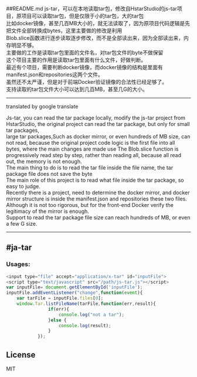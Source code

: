 ##README.md 
js-tar，可以在本地读取tar包，修改自HstarStudio的js-tar项目，原项目可以读取tar包，但是仅限于小的tar包，大的tar包  
比如docker镜像，甚至几百MB大小的，就无法读取了，因为原项目代码逻辑是先把文件全部转换成bytes，这里主要做的修改是利用  
Blob.slice函数进行逐步读取逐步修改，而不是全部读出来，因为全部读出来，内存明显不够。  
主要做的工作是读取tar包里面的文件名，对tar包文件的byte不做保留  
这个项目主要的作用是读取tar包里面有什么文件，好做判断。  
最近有个项目，需要判断docker镜像，而docker镜像的结构是里面有manifest.json和repositories这两个文件。  
虽然还不太严谨，但是对于前端Docker验证镜像的合法性已经足够了。  
支持读取的tar包文件大小可以达到几百MB，甚至几G的大小。  
****************************************************
translated by google translate

Js-tar, you can read the tar package locally, modify the js-tar project from HstarStudio, the original project can read the tar package, but only for small tar packages,   
large tar packages,Such as docker mirror, or even hundreds of MB size, can not read, because the original project code logic is the first file into all bytes, where the main changes are made use The Blob.slice function is progressively read step by step, rather than reading all, because all read out, the memory is not enough.  
The main thing to do is to read the tar file inside the file name, the tar package file does not save the byte  
The main role of this project is to read what file inside the tar package, so easy to judge.  
Recently there is a project, need to determine the docker mirror, and docker mirror structure is inside the manifest.json and repositories these two files.  
Although it is not too rigorous, but for the front-end Docker verify the legitimacy of the mirror is enough.  
Support to read the tar package file size can reach hundreds of MB, or even a few G size.  

---
#ja-tar
-------------


### Usages:
``` javascript
<input type="file" accept="application/x-tar" id="inputFile">
<script type="text/javascript" src="/path/js-tar.js"></script>
var inputFile= document.getElementById('inputFile');
inputFile.addEventListener("change",function(event){
	var tarFile = inputFile.files[0];
	window.Tar.listFileName(tarFile,function(err,result){
				if(err){
					console.log("not a tar");
				}else {
					console.log(result);
				}
			});
```

## License
MIT
